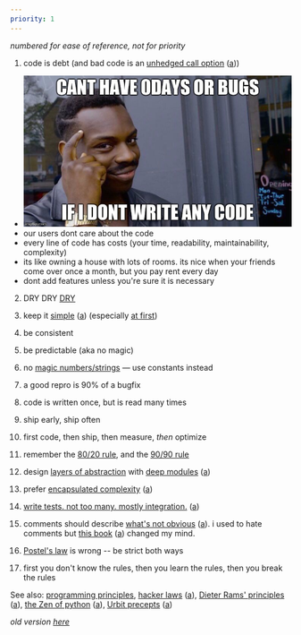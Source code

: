 ```yaml
---
priority: 1
---
```


_numbered for ease of reference, not for priority_

1. code is debt (and bad code is an [unhedged call option](https://www.castsoftware.com/blog/bad-code-isnt-technical-debt-its-an-unhedged-call-option) ([a](/archive/www.castsoftware.com~blog~bad-code-isnt-technical-debt-its-an-unhedged-call-option.html)))
  - ![cant have 0-days or bugs if I dont write any code](/img/no-bugs.jpg)
  - our users dont care about the code
  - every line of code has costs (your time, readability, maintainability, complexity)
  - its like owning a house with lots of rooms. its nice when your friends come over once a month, but you pay rent every day
  - dont add features unless you're sure it is necessary

2. DRY DRY [DRY](https://en.wikipedia.org/wiki/Don%27t_repeat_yourself)

3. keep it [simple](https://github.com/matthiasn/talk-transcripts/blob/master/Hickey_Rich/SimpleMadeEasy.md) ([a](/archive/github.com~matthiasn~talk-transcripts~blob~master~Hickey_Rich~SimpleMadeEasy.md.html)) (especially [at first](https://en.wikipedia.org/wiki/John_Gall_(author)#Gall.27s_law))

4. be consistent

5. be predictable (aka no magic)

6. no [magic numbers/strings](https://en.wikipedia.org/wiki/Magic_number_(programming)#Unnamed_numerical_constants) — use constants instead

7. a good repro is 90% of a bugfix

8. code is written once, but is read many times

9. ship early, ship often

10. first code, then ship, then measure, *then* optimize

11. remember the [80/20 rule](https://en.wikipedia.org/wiki/Pareto_principle), and the [90/90 rule](https://en.wikipedia.org/wiki/Ninety-ninety_rule)

12. design [layers of abstraction](https://en.wikipedia.org/wiki/Abstraction_layer) with [deep modules](https://web.stanford.edu/~ouster/cgi-bin/cs190-winter18/lecture.php?topic=modularDesign) ([a](/archive/web.stanford.edu~~ouster~cgi-bin~cs190-winter18~lecture.php%3ftopic=modularDesign.html))

13. prefer [encapsulated complexity](https://vitalik.ca/general/2022/02/28/complexity.html) ([a](/archive/vitalik.ca~general~2022~02~28~complexity.html))

14. [write tests. not too many. mostly integration.](https://kentcdodds.com/blog/write-tests) ([a](/archive/kentcdodds.com~blog~write-tests.html))

15. comments should describe [what's not obvious](https://web.stanford.edu/~ouster/cgi-bin/cs190-winter18/lecture.php?topic=comments) ([a](/archive/web.stanford.edu~~ouster~cgi-bin~cs190-winter18~lecture.php%3ftopic=comments.html)). i used to hate comments but [this book](https://www.goodreads.com/en/book/show/39996759-a-philosophy-of-software-design) ([a](/archive/www.goodreads.com~en~book~show~39996759-a-philosophy-of-software-design.html)) changed my mind.

16. [Postel's law](https://en.wikipedia.org/wiki/Robustness_principle) is wrong -- be strict both ways

17. first you don't know the rules, then you learn the rules, then you break the rules

See also: [programming principles](https://en.wikipedia.org/wiki/Category:Programming_principles), [hacker laws](https://github.com/dwmkerr/hacker-laws) ([a](/archive/github.com~dwmkerr~hacker-laws.html)), [Dieter Rams' principles](https://github.com/zedr/dieter-rams-10-applied-to-software) ([a](/archive/github.com~zedr~dieter-rams-10-applied-to-software.html)), [the Zen of python](https://www.python.org/dev/peps/pep-0020/) ([a](/archive/python.org-dev-peps-pep-0020.html)), [Urbit precepts](https://urbit.org/docs/development/precepts) ([a](/archive/urbit.org-docs-development-precepts.html))

*old version [here](https://gist.github.com/lyoshenka/0a43205aa9a072b196ff87e2c689a8b9)*
